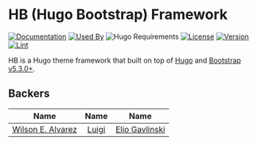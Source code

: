 # HB (Hugo Bootstrap) Framework 

[![Documentation](https://img.shields.io/badge/docs-references-blue?logo=hugo&style=flat-square)](https://hb.hugomods.com)
[![Used By](https://flat.badgen.net/github/dependents-repo/hbstack/hb)](https://github.com/hbstack/hb/network/dependents)
![Hugo Requirements](https://img.shields.io/badge/dynamic/json?color=important&label=requirements&query=requirements&logo=hugo&style=flat-square&url=https://api.razonyang.com/v1/hugo/modules/github.com/hbstack/hb)
[![License](https://img.shields.io/github/license/hbstack/hb?style=flat-square)](https://github.com/hbstack/hb/blob/main/LICENSE)
[![Version](https://img.shields.io/badge/dynamic/json?color=blue&label=version&query=name&url=https://api.razonyang.com/v1/github/tag/hbstack/hb&style=flat-square)](https://github.com/hbstack/hb/tags)
[![Lint](https://github.com/hbstack/hb/actions/workflows/lint.yml/badge.svg?style=flat-square)](https://github.com/hbstack/hb/actions/workflows/lint.yml)

HB is a Hugo theme framework that built on top of [Hugo](https://gohugo.io) and [Bootstrap v5.3.0+](https://getbootstrap.com).

## Backers

| Name | Name | Name |
| :--: | :--: | :--: |
| [Wilson E. Alvarez](https://github.com/Rubonne) | [Luigi](https://github.com/luigi8bits) | [Elio Gavlinski](https://github.com/gavlinski) |
